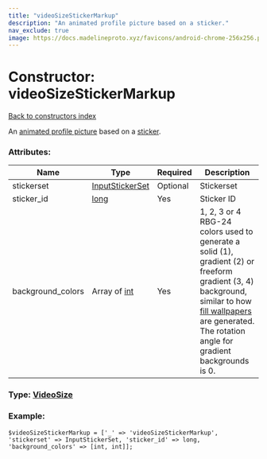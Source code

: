 ```yaml
---
title: "videoSizeStickerMarkup"
description: "An animated profile picture based on a sticker."
nav_exclude: true
image: https://docs.madelineproto.xyz/favicons/android-chrome-256x256.png
---
```

# Constructor: videoSizeStickerMarkup  
[Back to constructors index](/API_docs/constructors/index.html)



An [animated profile picture](https://core.telegram.org/api/files#animated-profile-pictures) based on a [sticker](https://core.telegram.org/api/stickers).

### Attributes:

| Name     |    Type       | Required | Description |
|----------|---------------|----------|-------------|
|stickerset|[InputStickerSet](/API_docs/types/InputStickerSet.html) | Optional|Stickerset|
|sticker\_id|[long](/API_docs/types/long.html) | Yes|Sticker ID|
|background\_colors|Array of [int](/API_docs/types/int.html) | Yes|1, 2, 3 or 4 RBG-24 colors used to generate a solid (1), gradient (2) or freeform gradient (3, 4) background, similar to how [fill wallpapers](https://core.telegram.org/api/wallpapers#fill-types) are generated. The rotation angle for gradient backgrounds is 0.|



### Type: [VideoSize](/API_docs/types/VideoSize.html)


### Example:

```
$videoSizeStickerMarkup = ['_' => 'videoSizeStickerMarkup', 'stickerset' => InputStickerSet, 'sticker_id' => long, 'background_colors' => [int, int]];
```  
